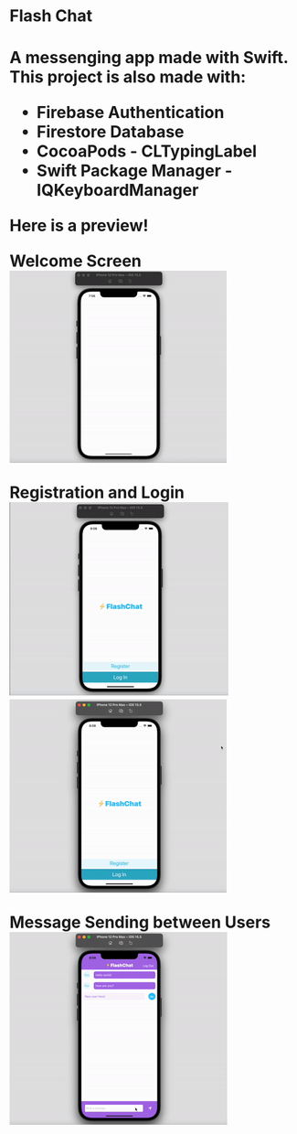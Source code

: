 <h1>Flash Chat<h1>

A messenging app made with Swift. This project is also made with:

* Firebase Authentication 
* Firestore Database
* CocoaPods - CLTypingLabel
* Swift Package Manager - IQKeyboardManager


Here is a preview!


**Welcome Screen**
<br /> 
![Welcome Demo](demo/welcome.gif)

**Registration and Login**
<br /> 
![Register Demo](demo/registration.gif) ![Login Demo](demo/login.gif)

**Message Sending between Users** 
<br /> 
![Chat Demo](demo/chat.gif)


